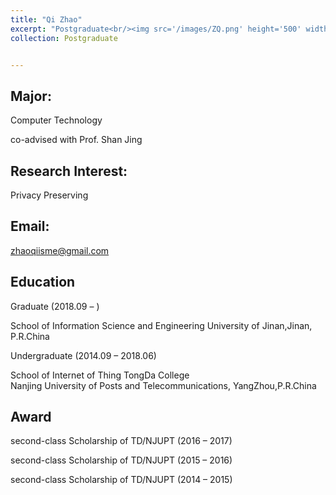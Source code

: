 ```yaml
---
title: "Qi Zhao"
excerpt: "Postgraduate<br/><img src='/images/ZQ.png' height='500' width='300'>"
collection: Postgraduate


---
```


Major:   
---
Computer Technology 

co-advised with Prof. Shan Jing

Research Interest: 
--
 Privacy Preserving 
 
 
Email:            
---
zhaoqiisme@gmail.com


Education
----
Graduate (2018.09 –  ) 

School of Information Science and Engineering 
University of Jinan,Jinan, P.R.China 

Undergraduate (2014.09 – 2018.06)   

School of Internet of Thing TongDa College  
 Nanjing University of Posts and Telecommunications, YangZhou,P.R.China  



Award
---
second-class Scholarship of TD/NJUPT (2016 – 2017)  

second-class Scholarship of TD/NJUPT (2015 – 2016) 
  
second-class Scholarship of TD/NJUPT (2014 – 2015)   
